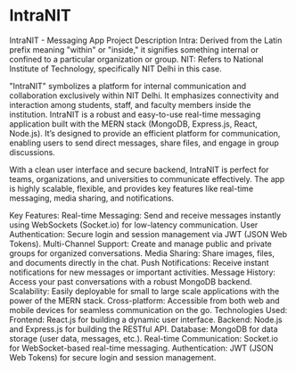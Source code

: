 # IntraNIT
IntraNIT - Messaging App
Project Description
Intra: Derived from the Latin prefix meaning "within" or "inside," it signifies something internal or confined to a particular organization or group.
NIT: Refers to National Institute of Technology, specifically NIT Delhi in this case.


"IntraNIT" symbolizes a platform for internal communication and collaboration exclusively within NIT Delhi. It emphasizes connectivity and interaction among students, staff, and faculty members inside the institution.
IntraNIT is a robust and easy-to-use real-time messaging application built with the MERN stack (MongoDB, Express.js, React, Node.js). It’s designed to provide an efficient platform for communication, enabling users to send direct messages, share files, and engage in group discussions.

With a clean user interface and secure backend, IntraNIT is perfect for teams, organizations, and universities to communicate effectively. The app is highly scalable, flexible, and provides key features like real-time messaging, media sharing, and notifications.

Key Features:
Real-time Messaging: Send and receive messages instantly using WebSockets (Socket.io) for low-latency communication.
User Authentication: Secure login and session management via JWT (JSON Web Tokens).
Multi-Channel Support: Create and manage public and private groups for organized conversations.
Media Sharing: Share images, files, and documents directly in the chat.
Push Notifications: Receive instant notifications for new messages or important activities.
Message History: Access your past conversations with a robust MongoDB backend.
Scalability: Easily deployable for small to large scale applications with the power of the MERN stack.
Cross-platform: Accessible from both web and mobile devices for seamless communication on the go.
Technologies Used:
Frontend: React.js for building a dynamic user interface.
Backend: Node.js and Express.js for building the RESTful API.
Database: MongoDB for data storage (user data, messages, etc.).
Real-time Communication: Socket.io for WebSocket-based real-time messaging.
Authentication: JWT (JSON Web Tokens) for secure login and session management.
